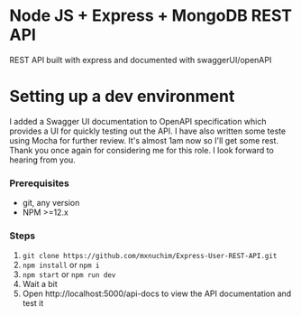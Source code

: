 # Node JS + Express + MongoDB REST API
REST API built with express and documented with swaggerUI/openAPI

# Setting up a dev environment

I added a Swagger UI documentation to OpenAPI specification which provides a UI for quickly testing out the API. I have also written some teste using Mocha for further review. It's almost 1am now so I'll get some rest. Thank you once again for considering me for this role. I look forward to hearing from you.

### Prerequisites

- git, any version
- NPM >=12.x

### Steps

1. `git clone https://github.com/mxnuchim/Express-User-REST-API.git`
2. `npm install` or `npm i`
3. `npm start` or `npm run dev`
4. Wait a bit
5. Open http://localhost:5000/api-docs to view the API documentation and test it
